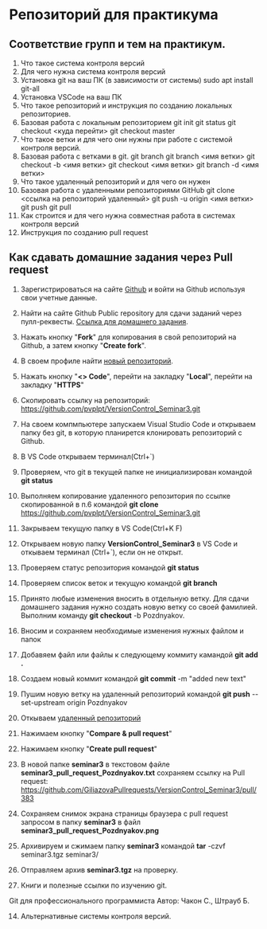 # Репозиторий для практикума
## Соответствие групп и тем на практикум.

1. Что такое система контроля версий
2. Для чего нужна система контроля версий
3. Установка git на ваш ПК (в зависимости от системы)
sudo apt install git-all
4. Установка VSCode на ваш ПК
5. Что такое репозиторий и инструкция по созданию локальных репозиториев.
6. Базовая работа с локальным репозиторием
git init
git status
git checkout <куда перейти>
git checkout master
7. Что такое ветки и для чего они нужны при работе с системой контроля версий.
8. Базовая работа с ветками в git.
git branch
git branch <имя ветки>
git checkout -b <имя ветки>
git checkout <имя ветки>
git branch -d <имя ветки>
9. Что такое удаленный репозиторий и для чего он нужен
10. Базовая работа с удаленными репозиториями GitHub
git clone <ссылка на репозиторий удаленный>
git push -u origin <имя ветки>
git push
git pull
11. Как строится и для чего нужна совместная работа в системах контроля версий
12. Инструкция по созданию pull request
## Как сдавать домашние задания через **Pull request**

1. Зарегистрироваться на сайте [Github](https://github.com/) и войти на Github используя свои учетные данные.

2. Найти на сайте Github Public repository для сдачи заданий через пулл-реквесты. [Ссылка для домашнего задания](https://github.com/GiliazovaPullrequests/VersionControl_Seminar3).

3. Нажать кнопку "**Fork**" для копирования в свой репозиторий на Github, а затем кнопку "**Create fork**".

4. В своем профиле найти [новый репозиторий](https://github.com/pvplpt/VersionControl_Seminar3).

5. Нажать кнопку "**<> Code**",  перейти на закладку "**Local**", перейти на закладку "**HTTPS**"

6. Скопировать ссылку на репозиторий: https://github.com/pvplpt/VersionControl_Seminar3.git

7. На своем компмпьютере запускаем Visual Studio Code и открываем папку без git, в которую планирется клонировать репозиторий с Github.

8. В VS Code открываем терминал(Ctrl+`)

9. Проверяем, что git в текущей папке не инициализирован командой **git status** 

10. Выполняем копирование удаленного репозитория по ссылке скопированной в п.6 командой **git clone** https://github.com/pvplpt/VersionControl_Seminar3.git

11. Закрываем текущую папку в VS Code(Ctrl+K F)

12. Открываем новую папку **VersionControl_Seminar3** в VS Code и откываем терминал (Ctrl+`), если он не открыт.

13. Проверяем статус репозитория командой **git status**

14. Проверяем список веток и текущую командой **git branch**

15. Принято любые изменения вносить в отдельную ветку. Для сдачи домашнего задания нужно создать новую ветку со своей фамилией. Выполним команду **git checkout** -b Pozdnyakov.

16. Вносим и сохраняем необходимые изменения нужных файлом и папок

17. Добавяем файл или файлы к следующему коммиту камандой **git add .**

18. Создаем новый коммит командой **git commit** -m "added new text"

19. Пушим новую ветку на удаленный репозиторий командой **git push** --set-upstream origin Pozdnyakov

20. Откываем [удаленный репозиторий](https://github.com/pvplpt/VersionControl_Seminar3) 

21. Нажимаем кнопку "**Compare & pull request**"

22. Нажимаем кнопку "**Create pull request**"

23. В новой папке **seminar3** в текстовом файле **seminar3_pull_request_Pozdnyakov.txt** сохраняем ссылку на Pull request: https://github.com/GiliazovaPullrequests/VersionControl_Seminar3/pull/383

24. Сохраняем снимок экрана страницы браузера с pull request запросом в папку **seminar3** в файл **seminar3_pull_request_Pozdnyakov.png**

25. Архивируем и сжимаем папку **seminar3** командой **tar** -czvf seminar3.tgz seminar3/

26. Отправляем архив **seminar3.tgz** на проверку.


13. Книги и полезные ссылки по изучению git.

Git для профессионального программиста
Автор: Чакон С., Штрауб Б.

14. Альтернативные системы контроля версий.

